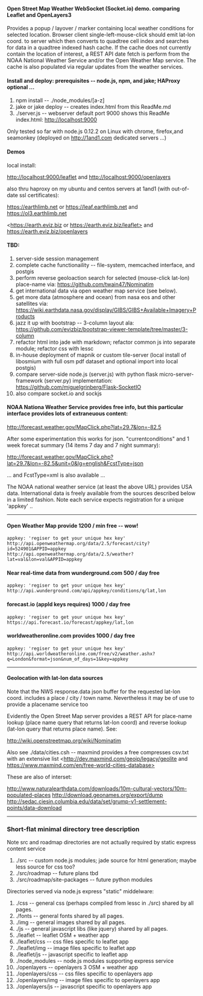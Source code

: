 #### Open Street Map Weather WebSocket (Socket.io) demo. comparing Leaflet and OpenLayers3
 
Provides a popup / layover / marker containing local weather conditions for selected location.
Browser client single-left-mouse-click should emit lat-lon coord. to server which then converts to
quadtree cell index and searches for data in a quadtree indexed hash cache. If the cache does
not currently contain the location of interest, a REST API date fetch is perform from the NOAA
National Weather Service and/or the Open Weather Map service. The cache is also populated via
regular updates from the weather services.

#### Install and deploy: prerequisites -- node.js, npm, and jake; HAProxy optional ...
1. npm install -- ./node_modules/[a-z]
2. jake or jake deploy -- creates index.html from this ReadMe.md
3. ./server.js -- webserver default port 9000 shows this ReadMe index.html: <http://localhost:9000>

Only tested so far with node.js 0.12.2 on Linux with chrome, firefox,and seamonkey
(deployed on <http://1and1.com> dedicated servers ...)

#### Demos

local install:

<http://localhost:9000/leaflet> and <http://localhost:9000/openlayers> 

also thru haproxy on my ubuntu and centos servers at 1and1 (with out-of-date ssl certificates): 

<https://earthlimb.net> or <https://leaf.earthlimb.net> and <https://ol3.earthlimb.net> 

<<https://earth.eviz.biz> or https://earth.eviz.biz/leaflet> and <https://earth.eviz.biz/openlayers>


#### TBD:
1. server-side session management
2. complete cache functionaility -- file-system, memcached interface, and postgis
3. perform reverse geoloaction search for selected (mouse-click lat-lon) place-name via: <https://github.com/twain47/Nominatim>
4. get international data via open weather map service (see below).
5. get more data (atmosphere and ocean) from nasa eos and other satellites via: <https://wiki.earthdata.nasa.gov/display/GIBS/GIBS+Available+Imagery+Products>
6. jazz it up with bootstrap -- 3-column layout ala: <https://github.com/evizbiz/bootstrap-viewer-template/tree/master/3-column>
7. refactor html into jade with markdown; refactor common js into separate module; refactor css with lessc
8. in-house deployment of mapnik or custom tile-server (local install of libosmium with full osm pdf dataset and optional import into local postgis)  
9. compare server-side node.js (server.js) with python flask micro-server-framework (server.py) implementation: <https://github.com/miguelgrinberg/Flask-SocketIO>
10. also compare socket.io and sockjs

#### NOAA Nationa Weather Service provides free info, but this particular interface provides lots of extraneuous content:

<http://forecast.weather.gov/MapClick.php?lat=29.7&lon=-82.5>

After some experimentation this works for json. "currentconditions" and 1 week forecat summary
(14 items 7 day and 7 night summary):

<http://forecast.weather.gov/MapClick.php?lat=29.7&lon=-82.5&unit=0&lg=english&FcstType=json>

 ... and FcstType=xml is also available ...

The NOAA national weather service (at least the above URL) provides USA data. International data
is freely available from the sources described below in a limited fashion. Note each service
expects registration for a unique 'appkey' ..  

---

#### Open Weather Map provide 1200 / min free -- wow!
    appkey: 'regiser to get your unique hex key'
    http://api.openweathermap.org/data/2.5/forecast/city?id=524901&APPID=appkey
    http://api.openweathermap.org/data/2.5/weather?lat=val&lon=val&APPID=appkey

#### Near real-time data from wunderground.com 500 / day free 
    appkey: 'regiser to get your unique hex key' 
    http://api.wunderground.com/api/appkey/conditions/q/lat,lon

#### forecast.io (appId keys requires) 1000 / day free 
    appkey: 'regiser to get your unique hex key'
    https://api.forecast.io/forecast/appkey/lat,lon

#### worldweatheronline.com provides 1000 / day free
    appkey: 'regiser to get your unique hex key'
    http://api.worldweatheronline.com/free/v2/weather.ashx?q=London&format=json&num_of_days=1&key=appkey

---

#### Geolocation with lat-lon data sources

Note that the NWS response.data json buffer for the requested lat-lon coord. includes a 
place / city / town name. Nevertheless it may be of use to provide a placename service too

Evidently the Open Street Map server provides a REST API for place-name lookup (place name
query that returns lat-lon coord) and reverse lookup (lat-lon query that returns place name).
See:

<http://wiki.openstreetmap.org/wiki/Nominatim>

Also see ./data/cities.csh -- maxmind provides a free compresses csv.txt with an extensive list
<http://dev.maxmind.com/geoip/legacy/geolite and https://www.maxmind.com/en/free-world-cities-database>
    
These are also of interset:

<http://www.naturalearthdata.com/downloads/10m-cultural-vectors/10m-populated-places>
<http://download.geonames.org/export/dump>
<http://sedac.ciesin.columbia.edu/data/set/grump-v1-settlement-points/data-download>

---

### Short-flat minimal directory tree description

Note src and roadmap directories are not actually required by static express content service 

1. ./src -- custom node.js modules; jade source for html generation; maybe less source for css too?
2. ./src/roadmap -- future plans tbd
3. ./src/roadmap/site-packages -- future python modules

Directories served via node.js express "static" middelware:

1. ./css -- general css (perhaps compiled from lessc in ./src) shared by all pages.
2. ./fonts -- general fonts shared by all pages.
3. ./img -- general images shared by all pages.
4. ./js -- general javascript libs (like jquery) shared by all pages.
5. ./leaflet -- leaflet OSM + weather app
6. ./leaflet/css -- css files specific to leaflet app
7. ./leaflet/img -- image files specific to leaflet app
8. ./leaflet/js -- javascript specific to leaflet app
9. ./node_modules -- node.js modules supporting express service 
10. ./openlayers -- openlayers 3 OSM + weather app
11. ./openlayers/css -- css files specific to openlayers app
12. ./openlayers/img -- image files specific to openlayers app
13. ./openlayers/js -- javascript specific to openlayers app

